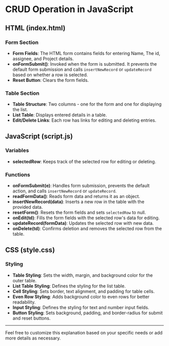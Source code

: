 # CRUD Operation in JavaScript

## HTML (index.html)

### Form Section

- **Form Fields**: The HTML form contains fields for entering Name, The id, assignee, and Project details.
- **onFormSubmit()**: Invoked when the form is submitted. It prevents the default form submission and calls `insertNewRecord` or `updateRecord` based on whether a row is selected.
- **Reset Button**: Clears the form fields.

### Table Section

- **Table Structure**: Two columns - one for the form and one for displaying the list.
- **List Table**: Displays entered details in a table.
- **Edit/Delete Links**: Each row has links for editing and deleting entries.

## JavaScript (script.js)

### Variables

- **selectedRow**: Keeps track of the selected row for editing or deleting.

### Functions

- **onFormSubmit(e)**: Handles form submission, prevents the default action, and calls `insertNewRecord` or `updateRecord`.
- **readFormData()**: Reads form data and returns it as an object.
- **insertNewRecord(data)**: Inserts a new row in the table with the provided data.
- **resetForm()**: Resets the form fields and sets `selectedRow` to null.
- **onEdit(td)**: Fills the form fields with the selected row's data for editing.
- **updateRecord(formData)**: Updates the selected row with new data.
- **onDelete(td)**: Confirms deletion and removes the selected row from the table.

## CSS (style.css)

### Styling

- **Table Styling**: Sets the width, margin, and background color for the outer table.
- **List Table Styling**: Defines the styling for the list table.
- **Cell Styling**: Sets border, text alignment, and padding for table cells.
- **Even Row Styling**: Adds background color to even rows for better readability.
- **Input Styling**: Defines the styling for text and number input fields.
- **Button Styling**: Sets background, padding, and border-radius for submit and reset buttons.

---

Feel free to customize this explanation based on your specific needs or add more details as necessary.
